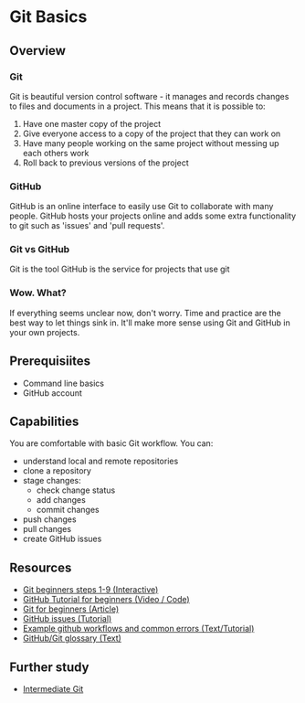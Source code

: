 # Git Basics

## Overview
### Git
Git is beautiful version control software - it manages and records changes to files and documents in a project. 
This means that it is possible to:
  1. Have one master copy of the project
  2. Give everyone access to a copy of the project that they can work on
  3. Have many people working on the same project without messing up each others work
  4. Roll back to previous versions of the project

### GitHub
GitHub is an online interface to easily use Git to collaborate with many people. GitHub hosts your projects online and adds some extra functionality to git such as 'issues' and 'pull requests'.

### Git vs GitHub
Git is the tool
GitHub is the service for projects that use git

### Wow. What?
If everything seems unclear now, don't worry. Time and practice are the best way to let things sink in. It'll make more sense using Git and GitHub in your own projects.

## Prerequisiites
- Command line basics
- GitHub account

## Capabilities
You are comfortable with basic Git workflow. You can:  
  - understand local and remote repositories
  - clone a repository
  - stage changes:
    - check change status
    - add changes
    - commit changes
  - push changes
  - pull changes
  - create GitHub issues

## Resources
- [Git beginners steps 1-9 (Interactive)](/resources/git-basics-INTERACTIVE)
- [GitHub Tutorial for beginners (Video / Code)](/resources/github-basics-for-beginners-VIDEO)  
- [Git for beginners (Article)](/resources/git-basics-ARTICLE)
- [GitHub issues (Tutorial)](/resources/github-issues-TUTORIAL)
- [Example github workflows and common errors (Text/Tutorial)](/resources/github-phase-0-workflow-TUTORIAL)
- [GitHub/Git glossary (Text)](/resource/git-glossary-TEXT)

## Further study 
- [Intermediate Git](https://www.atlassian.com/git/tutorials/comparing-workflows)
